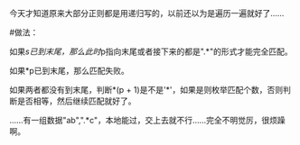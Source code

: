 今天才知道原来大部分正则都是用递归写的，以前还以为是遍历一遍就好了……

#做法：

如果*s已到末尾，那么此时*p指向末尾或者接下来的都是".*"的形式才能完全匹配。

如果*p已到末尾，那么匹配失败。

如果两者都没有到末尾，判断*(p + 1)是不是'*'，如果是则枚举匹配个数，否则判断是否相等，然后继续匹配就好了。

……有一组数据"ab",".*c"，本地能过，交上去就不行……完全不明觉厉，很烦躁啊。